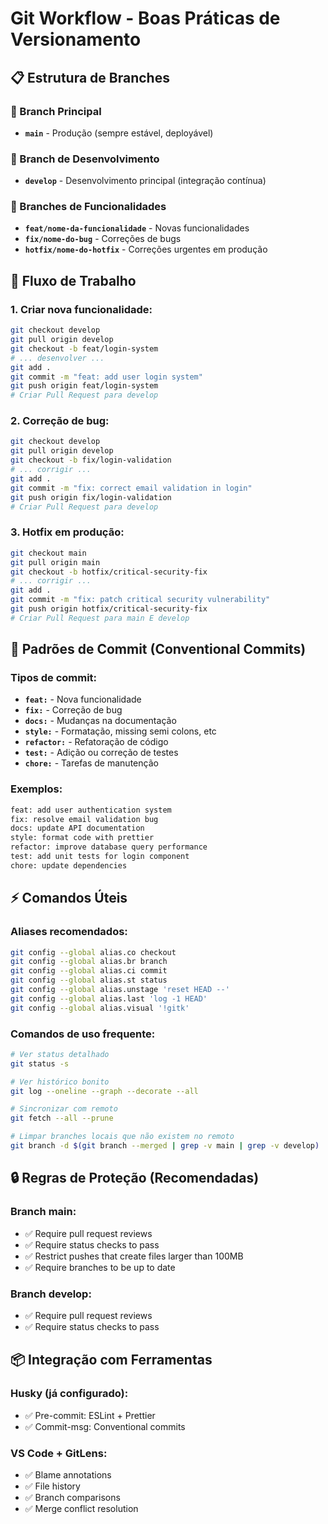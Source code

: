 # Git Workflow - Boas Práticas de Versionamento

## 📋 Estrutura de Branches

### 🌟 Branch Principal
- **`main`** - Produção (sempre estável, deployável)

### 🚧 Branch de Desenvolvimento  
- **`develop`** - Desenvolvimento principal (integração contínua)

### 🔧 Branches de Funcionalidades
- **`feat/nome-da-funcionalidade`** - Novas funcionalidades
- **`fix/nome-do-bug`** - Correções de bugs
- **`hotfix/nome-do-hotfix`** - Correções urgentes em produção

## 🔄 Fluxo de Trabalho

### 1. Criar nova funcionalidade:
```bash
git checkout develop
git pull origin develop
git checkout -b feat/login-system
# ... desenvolver ...
git add .
git commit -m "feat: add user login system"
git push origin feat/login-system
# Criar Pull Request para develop
```

### 2. Correção de bug:
```bash
git checkout develop  
git pull origin develop
git checkout -b fix/login-validation
# ... corrigir ...
git add .
git commit -m "fix: correct email validation in login"
git push origin fix/login-validation
# Criar Pull Request para develop
```

### 3. Hotfix em produção:
```bash
git checkout main
git pull origin main
git checkout -b hotfix/critical-security-fix
# ... corrigir ...
git add .
git commit -m "fix: patch critical security vulnerability"
git push origin hotfix/critical-security-fix
# Criar Pull Request para main E develop
```

## 📝 Padrões de Commit (Conventional Commits)

### Tipos de commit:
- **`feat:`** - Nova funcionalidade
- **`fix:`** - Correção de bug
- **`docs:`** - Mudanças na documentação
- **`style:`** - Formatação, missing semi colons, etc
- **`refactor:`** - Refatoração de código
- **`test:`** - Adição ou correção de testes
- **`chore:`** - Tarefas de manutenção

### Exemplos:
```bash
feat: add user authentication system
fix: resolve email validation bug
docs: update API documentation
style: format code with prettier
refactor: improve database query performance
test: add unit tests for login component
chore: update dependencies
```

## ⚡ Comandos Úteis

### Aliases recomendados:
```bash
git config --global alias.co checkout
git config --global alias.br branch
git config --global alias.ci commit
git config --global alias.st status
git config --global alias.unstage 'reset HEAD --'
git config --global alias.last 'log -1 HEAD'
git config --global alias.visual '!gitk'
```

### Comandos de uso frequente:
```bash
# Ver status detalhado
git status -s

# Ver histórico bonito
git log --oneline --graph --decorate --all

# Sincronizar com remoto
git fetch --all --prune

# Limpar branches locais que não existem no remoto
git branch -d $(git branch --merged | grep -v main | grep -v develop)
```

## 🔒 Regras de Proteção (Recomendadas)

### Branch main:
- ✅ Require pull request reviews
- ✅ Require status checks to pass
- ✅ Restrict pushes that create files larger than 100MB
- ✅ Require branches to be up to date

### Branch develop:
- ✅ Require pull request reviews  
- ✅ Require status checks to pass

## 📦 Integração com Ferramentas

### Husky (já configurado):
- ✅ Pre-commit: ESLint + Prettier
- ✅ Commit-msg: Conventional commits

### VS Code + GitLens:
- ✅ Blame annotations
- ✅ File history
- ✅ Branch comparisons
- ✅ Merge conflict resolution
